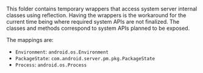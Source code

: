 This folder contains temporary wrappers that access system server internal
classes using reflection. Having the wrappers is the workaround for the current
time being where required system APIs are not finalized. The classes and methods
correspond to system APIs planned to be exposed.

The mappings are:
- `Environment`: `android.os.Environment`
- `PackageState`: `com.android.server.pm.pkg.PackageState`
- `Process`: `android.os.Process`
